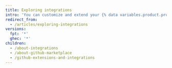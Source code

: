 ```yaml
---
title: Exploring integrations
intro: 'You can customize and extend your {% data variables.product.product_name %} workflow with tools and services built by the {% data variables.product.product_name %} community.'
redirect_from:
  - /articles/exploring-integrations
versions:
  fpt: '*'
  ghec: '*'
children:
  - /about-integrations
  - /about-github-marketplace
  - /github-extensions-and-integrations
---
```


